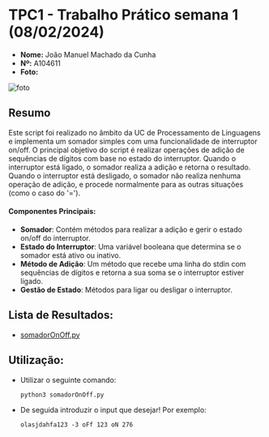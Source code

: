 # TPC1 - Trabalho Prático semana 1 (08/02/2024)

- **Nome:** João Manuel Machado da Cunha
- **Nº:** A104611
- **Foto:**

![foto](https://avatars.githubusercontent.com/u/131183584?v=4)

## Resumo
Este script foi realizado no âmbito da UC de Processamento de Linguagens e implementa um somador simples com uma funcionalidade de interruptor on/off. O principal objetivo do script é realizar operações de adição de sequências de dígitos com base no estado do interruptor. Quando o interruptor está ligado, o somador realiza a adição e retorna o resultado. Quando o interruptor está desligado, o somador não realiza nenhuma operação de adição, e procede normalmente para as outras situações (como o caso do '=').

#### Componentes Principais:
 - **Somador**: Contém métodos para realizar a adição e gerir o estado on/off do interruptor.
 - **Estado do Interruptor**: Uma variável booleana que determina se o somador está ativo ou inativo.
 - **Método de Adição**: Um método que recebe uma linha do stdin com sequências de dígitos e retorna a sua soma se o interruptor estiver ligado.
 - **Gestão de Estado**: Métodos para ligar ou desligar o interruptor.

## **Lista de Resultados**: 
   - [somadorOnOff.py](somadorOnOff.py)

## Utilização:
 - Utilizar o seguinte comando:
    ```sh
    python3 somadorOnOff.py
    ```
 - De seguida introduzir o input que desejar! Por exemplo:
    ```
    olasjdahfa123 -3 oFf 123 oN 276
    ```